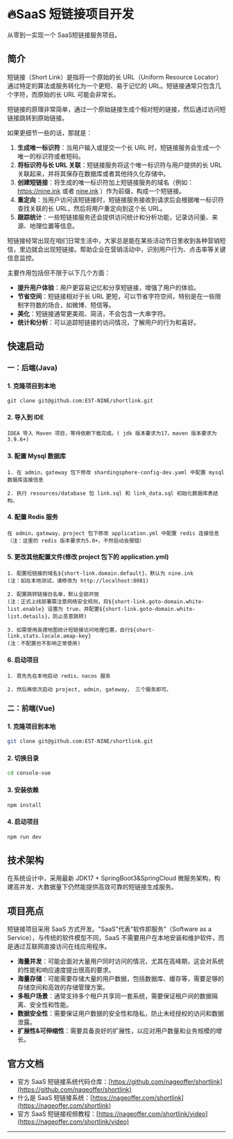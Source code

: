 # 🔥SaaS 短链接项目开发

从零到一实现一个 SaaS短链接服务项目。

## 简介

短链接（Short Link）是指将一个原始的长 URL（Uniform Resource Locator）通过特定的算法或服务转化为一个更短、易于记忆的
URL。短链接通常只包含几个字符，而原始的长 URL 可能会非常长。

短链接的原理非常简单，通过一个原始链接生成个相对短的链接，然后通过访问短链接跳转到原始链接。

如果更细节一些的话，那就是：

1. **生成唯一标识符**：当用户输入或提交一个长 URL 时，短链接服务会生成一个唯一的标识符或者短码。
2. **将标识符与长 URL 关联**：短链接服务将这个唯一标识符与用户提供的长 URL 关联起来，并将其保存在数据库或者其他持久化存储中。
3. **创建短链接**：将生成的唯一标识符加上短链接服务的域名（例如：https://nine.ink 或者 [nine.ink](https://nine.ink) ）作为前缀，构成一个短链接。
4. **重定向**：当用户访问该短链接时，短链接服务接收到请求后会根据唯一标识符查找关联的长 URL，然后将用户重定向到这个长 URL。
5. **跟踪统计**：一些短链接服务还会提供访问统计和分析功能，记录访问量、来源、地理位置等信息。

短链接经常出现在咱们日常生活中，大家总是能在某些活动节日里收到各种营销短信，里边就会出现短链接。帮助企业在营销活动中，识别用户行为、点击率等关键信息监控。

主要作用包括但不限于以下几个方面：

- **提升用户体验**：用户更容易记忆和分享短链接，增强了用户的体验。
- **节省空间**：短链接相对于长 URL 更短，可以节省字符空间，特别是在一些限制字符数的场合，如微博、短信等。
- **美化**：短链接通常更美观、简洁，不会包含一大串字符。
- **统计和分析**：可以追踪短链接的访问情况，了解用户的行为和喜好。

## 快速启动

### 一：后端(Java)
#### 1. 克隆项目到本地
```
git clone git@github.com:EST-NINE/shortlink.git
```
#### 2. 导入到 IDE
```
IDEA 导入 Maven 项目，等待依赖下载完成。( jdk 版本要求为17，maven 版本要求为3.9.6+)
```
#### 3. 配置 Mysql 数据库
```
1. 在 admin，gateway 包下修改 shardingsphere-config-dev.yaml 中配置 mysql 数据库连接信息

2. 执行 resources/database 包 link.sql 和 link_data.sql 初始化数据库表结构。
```

#### 4. 配置 Redis 服务
```
在 admin，gateway，project 包下修改 application.yml 中配置 redis 连接信息
（注：这里的 redis 版本要求为5.0+，不然启动会报错）
```

#### 5. 更改其他配置文件(修改 project 包下的 application.yml)
```
1. 配置短链接的域名${short-link.domain.default}，默认为 nine.ink
(注：如在本地测试，请修改为 http://localhost:8081)

2. 配置跳转链接白名单，默认全部开放
(注：正式上线部署需注意网络安全规则，将${short-link.goto-domain.white-list.enable} 设置为 true，并配置${short-link.goto-domain.white-list.details}，防止恶意跳转)

3. 如需使用高德地图统计短链接访问地理位置，自行${short-link.stats.locale.amap-key}
(注：不配置也不影响正常使用)
```

#### 6. 启动项目
```
1. 首先先在本地启动 redis，nacos 服务

2. 然后再依次启动 project, admin, gateway， 三个服务即可。
```

### 二：前端(Vue)
#### 1. 克隆项目到本地
```bash
git clone git@github.com:EST-NINE/shortlink.git
```
#### 2. 切换目录
```bash
cd console-vue
```
#### 3. 安装依赖
```bash
npm install
```
#### 4. 启动项目
```bash
npm run dev
```

## 技术架构
在系统设计中，采用最新 JDK17 + SpringBoot3&SpringCloud 微服务架构，构建高并发、大数据量下仍然能提供高效可靠的短链接生成服务。

## 项目亮点
短链接项目采用 SaaS 方式开发。"SaaS"代表“软件即服务”（Software as a Service），与传统的软件模型不同，SaaS 不需要用户在本地安装和维护软件，而是通过互联网直接访问在线应用程序。

- **海量并发**：可能会面对大量用户同时访问的情况，尤其在高峰期，这会对系统的性能和响应速度提出很高的要求。
- **海量存储**：可能需要存储大量的用户数据，包括数据库、缓存等，需要足够的存储空间和高效的存储管理方案。
- **多租户场景**：通常支持多个租户共享同一套系统，需要保证租户间的数据隔离、安全性和性能。
- **数据安全性**：需要保证用户数据的安全性和隐私，防止未经授权的访问和数据泄露。
- **扩展性&可伸缩性**：需要具备良好的扩展性，以应对用户数量和业务规模的增长。


## 官方文档
-  官方 SaaS 短链接系统代码仓库：[https://github.com/nageoffer/shortlink](https://github.com/nageoffer/shortlink)
-  什么是 SaaS 短链接系统：[https://nageoffer.com/shortlink](https://nageoffer.com/shortlink)
-  官方 SaaS 短链接视频教程：[https://nageoffer.com/shortlink/video](https://nageoffer.com/shortlink/video)
---


